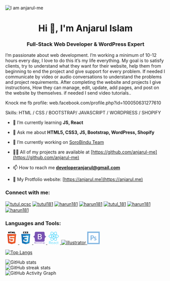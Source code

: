 ![I am anjarul-me](https://scontent.fjsr1-1.fna.fbcdn.net/v/t39.30808-6/277249863_107248191948902_7165816558218326253_n.jpg?stp=dst-jpg_p480x480&_nc_cat=101&ccb=1-5&_nc_sid=e3f864&_nc_eui2=AeHFlYxInonwK3rMdJd7uPs1Fspt72oU0IEWym3vahTQgTi-33MkQ-KwctOHY8J3FwYv60aquUokrEUtdHR6_Hjz&_nc_ohc=ABWhBIQtEv8AX-nzl4S&_nc_zt=23&_nc_ht=scontent.fjsr1-1.fna&oh=00_AT-CjTLXuk-MDGkWJZqUtxPmyBPcb1gGQ8FRoJ-77xSEnw&oe=624E111B)


<h1 align="center">Hi 👋, I'm Anjarul Islam</h1>
<h3 align="center">Full-Stack Web Developer & WordPress Expert</h3>


I’m passionate about web development. I’m working a minimum of 10-12 hours every day, I love to do this it’s my life everything. My goal is to satisfy clients, try to understand what they want for their website, help them from beginning to end the project and give support for every problem. If needed I communicate by video or audio conversations to understand the problems and project requirements. After completing the website and projects I give instructions, How they can manage, edit, update, add pages, and post on the website by themselves. if needed I send video tutorials..</br>

Knock me fb profile: web.facebook.com/profile.php?id=100050631277610

Skills: HTML / CSS / BOOTSTRAP/ JAVASCRIPT / WORDPRESS / SHOPIFY
 


- 🌱 I’m currently learning **JS, React**

- 💬 Ask me about **HTML5, CSS3, JS, Bootstrap, WordPress, Shopify**

- 🔭 I’m currently working on [SoroBindu Team](https:/https://sorobindu.com)

- 👨‍💻 All of my projects are available at [https://github.com/anjarul-me](https://github.com/anjarul-me)

- 📫 How to reach me **developeranjarul@gmail.com**

- 📄 My Protfolio website: [https://anjarul.me](https://anjarul.me)

<h3 align="left">Connect with me:</h3>
<p align="left">
<a href="https://fb.com/anjarul.me" target="blank"><img align="center" src="https://raw.githubusercontent.com/rahuldkjain/github-profile-readme-generator/master/src/images/icons/Social/facebook.svg" alt="tutul.qcsc" height="30" width="40" /></a>
<a href="https://twitter.com/anjarul_me" target="blank"><img align="center" src="https://raw.githubusercontent.com/rahuldkjain/github-profile-readme-generator/master/src/images/icons/Social/twitter.svg" alt="tutul181" height="30" width="40" /></a>
<a href="https://linkedin.com/in/anjarul-me" target="blank"><img align="center" src="https://raw.githubusercontent.com/rahuldkjain/github-profile-readme-generator/master/src/images/icons/Social/linked-in-alt.svg" alt="harun181" height="30" width="40" /></a>
<a href="https://codepen.io/anjarul-me" target="blank"><img align="center" src="https://raw.githubusercontent.com/rahuldkjain/github-profile-readme-generator/master/src/images/icons/Social/codepen.svg" alt="harun181" height="30" width="40" /></a>
<a href="https://instagram.com/anjarul.me" target="blank"><img align="center" src="https://raw.githubusercontent.com/rahuldkjain/github-profile-readme-generator/master/src/images/icons/Social/instagram.svg" alt="tutul_181" height="30" width="40" /></a>
<a href="https://dribbble.com/anjarul_me" target="blank"><img align="center" src="https://raw.githubusercontent.com/rahuldkjain/github-profile-readme-generator/master/src/images/icons/Social/dribbble.svg" alt="harun181" height="30" width="40" /></a>
<a href="https://www.behance.net/anjarul_me" target="blank"><img align="center" src="https://raw.githubusercontent.com/rahuldkjain/github-profile-readme-generator/master/src/images/icons/Social/behance.svg" alt="harun181" height="30" width="40" /></a>
</p>

<h3 align="left">Languages and Tools:</h3>
<p align="left"> 
<a href="https://www.w3.org/html/" target="_blank"> <img src="https://raw.githubusercontent.com/devicons/devicon/master/icons/html5/html5-original-wordmark.svg" alt="html5" width="40" height="40"/> </a> 
<a href="https://www.w3schools.com/css/" target="_blank"> <img src="https://raw.githubusercontent.com/devicons/devicon/master/icons/css3/css3-original-wordmark.svg" alt="css3" width="40" height="40"/> </a>
<a href="https://getbootstrap.com" target="_blank"> <img src="https://raw.githubusercontent.com/devicons/devicon/master/icons/bootstrap/bootstrap-plain-wordmark.svg" alt="bootstrap" width="40" height="40"/> </a> 
<a href="https://reactjs.org/" target="_blank"> <img src="https://raw.githubusercontent.com/devicons/devicon/master/icons/react/react-original-wordmark.svg" alt="react" width="40" height="40"/> </a> 
<a href="https://www.adobe.com/in/products/illustrator.html" target="_blank"> <img src="https://www.vectorlogo.zone/logos/adobe_illustrator/adobe_illustrator-icon.svg" alt="illustrator" width="40" height="40"/> </a> 
<a href="https://www.photoshop.com/en" target="_blank"> <img src="https://raw.githubusercontent.com/devicons/devicon/master/icons/photoshop/photoshop-line.svg" alt="photoshop" width="40" height="40"/> </a> 
</p>

[![Top Langs](https://github-readme-stats.vercel.app/api/top-langs/?username=anjarul-me)](https://github.com/anuraghazra/github-readme-stats)

![GitHub stats](https://github-readme-stats.vercel.app/api?username=anjarul-me&show_icons=true)  
![GitHub streak stats](https://github-readme-streak-stats.herokuapp.com/?user=anjarul-me)  
![GitHub Activity Graph](https://activity-graph.herokuapp.com/graph?username=anjarul-me)  

